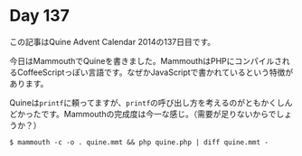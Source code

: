 # Day 137

この記事はQuine Advent Calendar 2014の137日目です。

今日はMammouthでQuineを書きました。MammouthはPHPにコンパイルされるCoffeeScriptっぽい言語です。なぜかJavaScriptで書かれているという特徴があります。

Quineは`printf`に頼ってますが、`printf`の呼び出し方を考えるのがともかくしんどかったです。Mammouthの完成度は今一な感じ。（需要が足りないからでしょうか？）

```console
$ mammouth -c -o . quine.mmt && php quine.php | diff quine.mmt -
```
